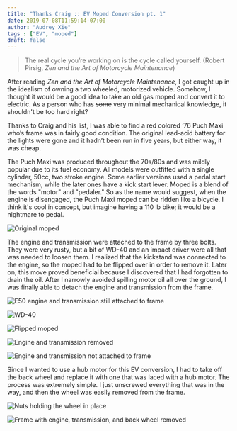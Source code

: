 ```yaml
---
title: "Thanks Craig :: EV Moped Conversion pt. 1"
date: 2019-07-08T11:59:14-07:00
author: "Audrey Xie"
tags : ["EV", "moped"]
draft: false
---
```

> The real cycle you’re working on is the cycle called yourself. (Robert Pirsig, *Zen and the Art of Motorcycle Maintenance*)

<!--more-->

After reading *Zen and the Art of Motorcycle Maintenance*, I got caught up in the idealism of owning a two wheeled, motorized vehicle. Somehow, I thought it would be a good idea to take an old gas moped and convert it to electric. As a person who has ~~some~~ very minimal mechanical knowledge, it shouldn't be too hard right? 

Thanks to Craig and his list, I was able to find a red colored ‘76 Puch Maxi who’s frame was in fairly good condition. The original lead-acid battery for the lights were gone and it hadn’t been run in five years, but either way, it was cheap. 

The Puch Maxi was produced throughout the 70s/80s and was mildly popular due to its fuel economy. All models were outfitted with a single cylinder, 50cc, two stroke engine. Some earlier versions used a pedal start mechanism, while the later ones have a kick start lever. Moped is a blend of the words "motor" and "pedaler." So as the name would suggest, when the engine is disengaged, the Puch Maxi moped can be ridden like a bicycle. I think it's cool in concept, but imagine having a 110 lb bike; it would be a nightmare to pedal.

![Original moped](/images/moped/IMG_3384.JPG)

The engine and transmission were attached to the frame by three bolts. They were very rusty, but a bit of WD-40 and an impact driver were all that was needed to loosen them. I realized that the kickstand was connected to the engine, so the moped had to be flipped over in order to remove it. Later on, this move proved beneficial because I discovered that I had forgotten to drain the oil. After I narrowly avoided spilling motor oil all over the ground, I was finally able to detach the engine and transmission from the frame.

![E50 engine and transmission still attached to frame](/images/moped/IMG_3388.JPG)

![WD-40](/images/moped/IMG_3395.JPG)

![Flipped moped](/images/moped/IMG_3398.JPG)

![Engine and transmission removed](/images/moped/IMG_3400.JPG)

![Engine and transmission not attached to frame](/images/moped/IMG_3413.JPG)

Since I wanted to use a hub motor for this EV conversion, I had to take off the back wheel and replace it with one that was laced with a hub motor. The process was extremely simple. I just unscrewed everything that was in the way, and then the wheel was easily removed from the frame.

![Nuts holding the wheel in place](/images/moped/IMG_3401.JPG)

![Frame with engine, transmission, and back wheel removed](/images/moped/IMG_3402.JPG)